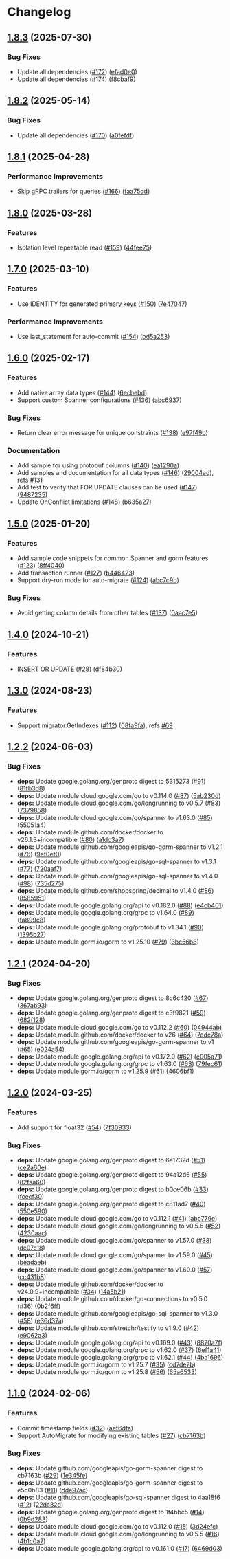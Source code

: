 # Changelog

## [1.8.3](https://github.com/googleapis/go-gorm-spanner/compare/v1.8.2...v1.8.3) (2025-07-30)


### Bug Fixes

* Update all dependencies ([#172](https://github.com/googleapis/go-gorm-spanner/issues/172)) ([efad0e0](https://github.com/googleapis/go-gorm-spanner/commit/efad0e0b27e63f3b1421ceaf915dc23b2f953f70))
* Update all dependencies ([#174](https://github.com/googleapis/go-gorm-spanner/issues/174)) ([f8cbaf9](https://github.com/googleapis/go-gorm-spanner/commit/f8cbaf907f14a4fe4534f177fb5fb85d59cca861))

## [1.8.2](https://github.com/googleapis/go-gorm-spanner/compare/v1.8.1...v1.8.2) (2025-05-14)


### Bug Fixes

* Update all dependencies ([#170](https://github.com/googleapis/go-gorm-spanner/issues/170)) ([a0fefdf](https://github.com/googleapis/go-gorm-spanner/commit/a0fefdfd41d912f1fde8285023d5731604da6380))

## [1.8.1](https://github.com/googleapis/go-gorm-spanner/compare/v1.8.0...v1.8.1) (2025-04-28)


### Performance Improvements

* Skip gRPC trailers for queries ([#166](https://github.com/googleapis/go-gorm-spanner/issues/166)) ([faa75dd](https://github.com/googleapis/go-gorm-spanner/commit/faa75ddcb2600cd8a62348893dce54a3ed93628c))

## [1.8.0](https://github.com/googleapis/go-gorm-spanner/compare/v1.7.0...v1.8.0) (2025-03-28)


### Features

* Isolation level repeatable read ([#159](https://github.com/googleapis/go-gorm-spanner/issues/159)) ([44fee75](https://github.com/googleapis/go-gorm-spanner/commit/44fee75b8888b137ed8b64c01c8f1300c6450501))

## [1.7.0](https://github.com/googleapis/go-gorm-spanner/compare/v1.6.0...v1.7.0) (2025-03-10)


### Features

* Use IDENTITY for generated primary keys ([#150](https://github.com/googleapis/go-gorm-spanner/issues/150)) ([7e47047](https://github.com/googleapis/go-gorm-spanner/commit/7e47047f2a4ca7a9e899002dc734be70d853e7e5))


### Performance Improvements

* Use last_statement for auto-commit ([#154](https://github.com/googleapis/go-gorm-spanner/issues/154)) ([bd5a253](https://github.com/googleapis/go-gorm-spanner/commit/bd5a253d85e233d91b6cea98abdcc7742f2706c0))

## [1.6.0](https://github.com/googleapis/go-gorm-spanner/compare/v1.5.0...v1.6.0) (2025-02-17)


### Features

* Add native array data types ([#144](https://github.com/googleapis/go-gorm-spanner/issues/144)) ([6ecbebd](https://github.com/googleapis/go-gorm-spanner/commit/6ecbebd2973531414b78d1c43771ce452052a06a))
* Support custom Spanner configurations ([#136](https://github.com/googleapis/go-gorm-spanner/issues/136)) ([abc6937](https://github.com/googleapis/go-gorm-spanner/commit/abc69376fbda7def0862ce7e278312cefec3b9ae))


### Bug Fixes

* Return clear error message for unique constraints ([#138](https://github.com/googleapis/go-gorm-spanner/issues/138)) ([e97f49b](https://github.com/googleapis/go-gorm-spanner/commit/e97f49b1b4a625adf33964fa78114bc6d06b7cda))


### Documentation

* Add sample for using protobuf columns ([#140](https://github.com/googleapis/go-gorm-spanner/issues/140)) ([ea1290a](https://github.com/googleapis/go-gorm-spanner/commit/ea1290ac8d06fa149f783b81dee7103f65083ef7))
* Add samples and documentation for all data types ([#146](https://github.com/googleapis/go-gorm-spanner/issues/146)) ([29004ad](https://github.com/googleapis/go-gorm-spanner/commit/29004ad6dda7d92762a3684408cbf49d8df06f6c)), refs [#131](https://github.com/googleapis/go-gorm-spanner/issues/131)
* Add test to verify that FOR UPDATE clauses can be used ([#147](https://github.com/googleapis/go-gorm-spanner/issues/147)) ([9487235](https://github.com/googleapis/go-gorm-spanner/commit/9487235ea77b4eabf1180e958774e8d268fa7280))
* Update OnConflict limitations ([#148](https://github.com/googleapis/go-gorm-spanner/issues/148)) ([b635a27](https://github.com/googleapis/go-gorm-spanner/commit/b635a270c4e9bff3f581eab9b5ffe85e1acb145d))

## [1.5.0](https://github.com/googleapis/go-gorm-spanner/compare/v1.4.0...v1.5.0) (2025-01-20)


### Features

* Add sample code snippets for common Spanner and gorm features ([#123](https://github.com/googleapis/go-gorm-spanner/issues/123)) ([8ff4040](https://github.com/googleapis/go-gorm-spanner/commit/8ff4040de016d9e03bef66b439371ee2f45ee986))
* Add transaction runner ([#127](https://github.com/googleapis/go-gorm-spanner/issues/127)) ([b446423](https://github.com/googleapis/go-gorm-spanner/commit/b446423dfb01e1c4bc76a59a3bf98a445b899465))
* Support dry-run mode for auto-migrate ([#124](https://github.com/googleapis/go-gorm-spanner/issues/124)) ([abc7c9b](https://github.com/googleapis/go-gorm-spanner/commit/abc7c9b340a2b3127ee8e8849bb4366bd1254f8d))


### Bug Fixes

* Avoid getting column details from other tables ([#137](https://github.com/googleapis/go-gorm-spanner/issues/137)) ([0aac7e5](https://github.com/googleapis/go-gorm-spanner/commit/0aac7e5daf311d9783b536dbffde93de6a47f67a))

## [1.4.0](https://github.com/googleapis/go-gorm-spanner/compare/v1.3.0...v1.4.0) (2024-10-21)


### Features

* INSERT OR UPDATE ([#28](https://github.com/googleapis/go-gorm-spanner/issues/28)) ([df84b30](https://github.com/googleapis/go-gorm-spanner/commit/df84b306affc215a268dbddbc1f3af4ce0fb7e55))

## [1.3.0](https://github.com/googleapis/go-gorm-spanner/compare/v1.2.2...v1.3.0) (2024-08-23)


### Features

* Support migrator.GetIndexes ([#112](https://github.com/googleapis/go-gorm-spanner/issues/112)) ([08fa9fa](https://github.com/googleapis/go-gorm-spanner/commit/08fa9fa01f3f8db2737d38a1deba395d48e61524)), refs [#69](https://github.com/googleapis/go-gorm-spanner/issues/69)

## [1.2.2](https://github.com/googleapis/go-gorm-spanner/compare/v1.2.1...v1.2.2) (2024-06-03)


### Bug Fixes

* **deps:** Update google.golang.org/genproto digest to 5315273 ([#91](https://github.com/googleapis/go-gorm-spanner/issues/91)) ([81fb3d8](https://github.com/googleapis/go-gorm-spanner/commit/81fb3d86ed35e9c434f1bc6a0bb627dd3c6723d4))
* **deps:** Update module cloud.google.com/go to v0.114.0 ([#87](https://github.com/googleapis/go-gorm-spanner/issues/87)) ([5ab230d](https://github.com/googleapis/go-gorm-spanner/commit/5ab230d32f45d1bdb6038ebac26583d16d20f19f))
* **deps:** Update module cloud.google.com/go/longrunning to v0.5.7 ([#83](https://github.com/googleapis/go-gorm-spanner/issues/83)) ([7379858](https://github.com/googleapis/go-gorm-spanner/commit/7379858d7c968be44edfde6a7fd410f0983f9ad8))
* **deps:** Update module cloud.google.com/go/spanner to v1.63.0 ([#85](https://github.com/googleapis/go-gorm-spanner/issues/85)) ([55051a4](https://github.com/googleapis/go-gorm-spanner/commit/55051a4f967b3f227d4338e8a6537bfa4a7e9042))
* **deps:** Update module github.com/docker/docker to v26.1.3+incompatible ([#80](https://github.com/googleapis/go-gorm-spanner/issues/80)) ([a1dc3a7](https://github.com/googleapis/go-gorm-spanner/commit/a1dc3a79647002137f3acb77661a041d81d34f75))
* **deps:** Update module github.com/googleapis/go-gorm-spanner to v1.2.1 ([#76](https://github.com/googleapis/go-gorm-spanner/issues/76)) ([9ef0ef0](https://github.com/googleapis/go-gorm-spanner/commit/9ef0ef0b54f51ba3e42a2c898c7ed90cd875b3c0))
* **deps:** Update module github.com/googleapis/go-sql-spanner to v1.3.1 ([#77](https://github.com/googleapis/go-gorm-spanner/issues/77)) ([720aaf7](https://github.com/googleapis/go-gorm-spanner/commit/720aaf7db6e823a24b58eacefe8e499f22835a20))
* **deps:** Update module github.com/googleapis/go-sql-spanner to v1.4.0 ([#98](https://github.com/googleapis/go-gorm-spanner/issues/98)) ([735d275](https://github.com/googleapis/go-gorm-spanner/commit/735d275add5f6cfba76a84523f2d2d87e21ce31f))
* **deps:** Update module github.com/shopspring/decimal to v1.4.0 ([#86](https://github.com/googleapis/go-gorm-spanner/issues/86)) ([8585951](https://github.com/googleapis/go-gorm-spanner/commit/8585951eb744b6761b6d5568ace429a85e391275))
* **deps:** Update module google.golang.org/api to v0.182.0 ([#88](https://github.com/googleapis/go-gorm-spanner/issues/88)) ([e4cb401](https://github.com/googleapis/go-gorm-spanner/commit/e4cb401573af42cefa7bdc2ac759cf19a0a5a2e8))
* **deps:** Update module google.golang.org/grpc to v1.64.0 ([#89](https://github.com/googleapis/go-gorm-spanner/issues/89)) ([fa899c8](https://github.com/googleapis/go-gorm-spanner/commit/fa899c841b4979db98273dbe62794ca727d07e53))
* **deps:** Update module google.golang.org/protobuf to v1.34.1 ([#90](https://github.com/googleapis/go-gorm-spanner/issues/90)) ([1395b27](https://github.com/googleapis/go-gorm-spanner/commit/1395b2778a46e5f1c4616b3d8a09eab155722b6f))
* **deps:** Update module gorm.io/gorm to v1.25.10 ([#79](https://github.com/googleapis/go-gorm-spanner/issues/79)) ([3bc56b8](https://github.com/googleapis/go-gorm-spanner/commit/3bc56b84f54dc1aaff68f8941e4c5323bf544e4c))

## [1.2.1](https://github.com/googleapis/go-gorm-spanner/compare/v1.2.0...v1.2.1) (2024-04-20)


### Bug Fixes

* **deps:** Update google.golang.org/genproto digest to 8c6c420 ([#67](https://github.com/googleapis/go-gorm-spanner/issues/67)) ([367ab93](https://github.com/googleapis/go-gorm-spanner/commit/367ab9390310a662ed975c73fcbc1b73a5ccdb80))
* **deps:** Update google.golang.org/genproto digest to c3f9821 ([#59](https://github.com/googleapis/go-gorm-spanner/issues/59)) ([682f128](https://github.com/googleapis/go-gorm-spanner/commit/682f128db2063ff0176b5e9620c2e2cd3c43dca6))
* **deps:** Update module cloud.google.com/go to v0.112.2 ([#60](https://github.com/googleapis/go-gorm-spanner/issues/60)) ([04944ab](https://github.com/googleapis/go-gorm-spanner/commit/04944ab35bc860ead24d697551dac2f143e62917))
* **deps:** Update module github.com/docker/docker to v26 ([#64](https://github.com/googleapis/go-gorm-spanner/issues/64)) ([7edc78a](https://github.com/googleapis/go-gorm-spanner/commit/7edc78a3b3de8698fa871b625a400ad3f36ccff3))
* **deps:** Update module github.com/googleapis/go-gorm-spanner to v1 ([#65](https://github.com/googleapis/go-gorm-spanner/issues/65)) ([e024a54](https://github.com/googleapis/go-gorm-spanner/commit/e024a54e2439b764a4ccd927aa4e8b4b6b2ba132))
* **deps:** Update module google.golang.org/api to v0.172.0 ([#62](https://github.com/googleapis/go-gorm-spanner/issues/62)) ([e005a71](https://github.com/googleapis/go-gorm-spanner/commit/e005a71ee7db99d146ccee31ef960fd7512abf19))
* **deps:** Update module google.golang.org/grpc to v1.63.0 ([#63](https://github.com/googleapis/go-gorm-spanner/issues/63)) ([79fec61](https://github.com/googleapis/go-gorm-spanner/commit/79fec61955d18226a9387e22f72a83670c2f9534))
* **deps:** Update module gorm.io/gorm to v1.25.9 ([#61](https://github.com/googleapis/go-gorm-spanner/issues/61)) ([4606bf1](https://github.com/googleapis/go-gorm-spanner/commit/4606bf180729fb88b388f9ce0e08f2c3943b9ee7))

## [1.2.0](https://github.com/googleapis/go-gorm-spanner/compare/v1.1.0...v1.2.0) (2024-03-25)


### Features

* Add support for float32 ([#54](https://github.com/googleapis/go-gorm-spanner/issues/54)) ([7f30933](https://github.com/googleapis/go-gorm-spanner/commit/7f3093362687658ba50ad8fd19d9c363d932f4cf))


### Bug Fixes

* **deps:** Update google.golang.org/genproto digest to 6e1732d ([#51](https://github.com/googleapis/go-gorm-spanner/issues/51)) ([ce2a60e](https://github.com/googleapis/go-gorm-spanner/commit/ce2a60eedd77a7145be3d10fa665795d87a3a483))
* **deps:** Update google.golang.org/genproto digest to 94a12d6 ([#55](https://github.com/googleapis/go-gorm-spanner/issues/55)) ([82faa60](https://github.com/googleapis/go-gorm-spanner/commit/82faa60205d7428c7007c82d940753d87d8b2a0a))
* **deps:** Update google.golang.org/genproto digest to b0ce06b ([#33](https://github.com/googleapis/go-gorm-spanner/issues/33)) ([fcecf30](https://github.com/googleapis/go-gorm-spanner/commit/fcecf306c5754d6dafcbcda12027dc73f817fcb3))
* **deps:** Update google.golang.org/genproto digest to c811ad7 ([#40](https://github.com/googleapis/go-gorm-spanner/issues/40)) ([550e590](https://github.com/googleapis/go-gorm-spanner/commit/550e5905a6c0ba78253c0be39528385ef5596f08))
* **deps:** Update module cloud.google.com/go to v0.112.1 ([#41](https://github.com/googleapis/go-gorm-spanner/issues/41)) ([abc779e](https://github.com/googleapis/go-gorm-spanner/commit/abc779eaf6dd51539a929f302a4f105717d950c2))
* **deps:** Update module cloud.google.com/go/longrunning to v0.5.6 ([#52](https://github.com/googleapis/go-gorm-spanner/issues/52)) ([4230aac](https://github.com/googleapis/go-gorm-spanner/commit/4230aac0ce07a16e3b23ea443d3f2e44d1b5f55d))
* **deps:** Update module cloud.google.com/go/spanner to v1.57.0 ([#38](https://github.com/googleapis/go-gorm-spanner/issues/38)) ([dc07c18](https://github.com/googleapis/go-gorm-spanner/commit/dc07c18a672cdae74e7dbc36725023bd3a9a134e))
* **deps:** Update module cloud.google.com/go/spanner to v1.59.0 ([#45](https://github.com/googleapis/go-gorm-spanner/issues/45)) ([beadaeb](https://github.com/googleapis/go-gorm-spanner/commit/beadaeb25e1cd65b2185900f6b05fe7a7586e9a2))
* **deps:** Update module cloud.google.com/go/spanner to v1.60.0 ([#57](https://github.com/googleapis/go-gorm-spanner/issues/57)) ([cc431b8](https://github.com/googleapis/go-gorm-spanner/commit/cc431b80b998e05a233a435c666e0d6e11e5d765))
* **deps:** Update module github.com/docker/docker to v24.0.9+incompatible ([#34](https://github.com/googleapis/go-gorm-spanner/issues/34)) ([14a5b21](https://github.com/googleapis/go-gorm-spanner/commit/14a5b214676c7b0584462e48689e160dfaecf7f3))
* **deps:** Update module github.com/docker/go-connections to v0.5.0 ([#36](https://github.com/googleapis/go-gorm-spanner/issues/36)) ([0b2f6ff](https://github.com/googleapis/go-gorm-spanner/commit/0b2f6ff10ff03ed2b003e8fcea4ef83edd1eba77))
* **deps:** Update module github.com/googleapis/go-sql-spanner to v1.3.0 ([#58](https://github.com/googleapis/go-gorm-spanner/issues/58)) ([e36d37a](https://github.com/googleapis/go-gorm-spanner/commit/e36d37abd151346e80f51858021896c953b96ea9))
* **deps:** Update module github.com/stretchr/testify to v1.9.0 ([#42](https://github.com/googleapis/go-gorm-spanner/issues/42)) ([e9062a3](https://github.com/googleapis/go-gorm-spanner/commit/e9062a36f9f476299e271f13578356829474df46))
* **deps:** Update module google.golang.org/api to v0.169.0 ([#43](https://github.com/googleapis/go-gorm-spanner/issues/43)) ([8870a7f](https://github.com/googleapis/go-gorm-spanner/commit/8870a7f122fbc8335a993e4292eb6ee7dc2636e3))
* **deps:** Update module google.golang.org/grpc to v1.62.0 ([#37](https://github.com/googleapis/go-gorm-spanner/issues/37)) ([6ef1a41](https://github.com/googleapis/go-gorm-spanner/commit/6ef1a41423438562026e5e819606225c225f1016))
* **deps:** Update module google.golang.org/grpc to v1.62.1 ([#44](https://github.com/googleapis/go-gorm-spanner/issues/44)) ([4ba1696](https://github.com/googleapis/go-gorm-spanner/commit/4ba1696045fb88bd400655b672e607e93a4389d3))
* **deps:** Update module gorm.io/gorm to v1.25.7 ([#35](https://github.com/googleapis/go-gorm-spanner/issues/35)) ([cd7de7b](https://github.com/googleapis/go-gorm-spanner/commit/cd7de7bcb09bf54c38d76bd17471f65fede6ab0f))
* **deps:** Update module gorm.io/gorm to v1.25.8 ([#56](https://github.com/googleapis/go-gorm-spanner/issues/56)) ([65a6533](https://github.com/googleapis/go-gorm-spanner/commit/65a6533e554536e4d011295c2205ff9ac69862a3))

## [1.1.0](https://github.com/googleapis/go-gorm-spanner/compare/v1.0.0...v1.1.0) (2024-02-06)


### Features

* Commit timestamp fields ([#32](https://github.com/googleapis/go-gorm-spanner/issues/32)) ([aef6dfa](https://github.com/googleapis/go-gorm-spanner/commit/aef6dfaacc938287b7b2b2eb9c1ef36565967e2a))
* Support AutoMigrate for modifying existing tables ([#27](https://github.com/googleapis/go-gorm-spanner/issues/27)) ([cb7163b](https://github.com/googleapis/go-gorm-spanner/commit/cb7163b05a6bbfee022de63d5b09f98ea0f75830))


### Bug Fixes

* **deps:** Update github.com/googleapis/go-gorm-spanner digest to cb7163b ([#29](https://github.com/googleapis/go-gorm-spanner/issues/29)) ([1e345fe](https://github.com/googleapis/go-gorm-spanner/commit/1e345fed705fca89a55c07acc9d06c39fac55962))
* **deps:** Update github.com/googleapis/go-gorm-spanner digest to e5c0b83 ([#11](https://github.com/googleapis/go-gorm-spanner/issues/11)) ([dde97ac](https://github.com/googleapis/go-gorm-spanner/commit/dde97ac4a11b3ca1ca1ad7307a658952314cde70))
* **deps:** Update github.com/googleapis/go-sql-spanner digest to 4aa18f6 ([#12](https://github.com/googleapis/go-gorm-spanner/issues/12)) ([22da32d](https://github.com/googleapis/go-gorm-spanner/commit/22da32dc2fe901066b4b767dc11d34dd64339249))
* **deps:** Update google.golang.org/genproto digest to 1f4bbc5 ([#14](https://github.com/googleapis/go-gorm-spanner/issues/14)) ([0b9d283](https://github.com/googleapis/go-gorm-spanner/commit/0b9d283967c4d76298a3f588d5526f751ec62cb1))
* **deps:** Update module cloud.google.com/go to v0.112.0 ([#15](https://github.com/googleapis/go-gorm-spanner/issues/15)) ([3d24efc](https://github.com/googleapis/go-gorm-spanner/commit/3d24efce75fe9cfbe22375680673c0f2d0c0a957))
* **deps:** Update module cloud.google.com/go/longrunning to v0.5.5 ([#16](https://github.com/googleapis/go-gorm-spanner/issues/16)) ([4b1c0a7](https://github.com/googleapis/go-gorm-spanner/commit/4b1c0a7ca33ca0bed04379991073975b29fe22e3))
* **deps:** Update module google.golang.org/api to v0.161.0 ([#17](https://github.com/googleapis/go-gorm-spanner/issues/17)) ([6469d03](https://github.com/googleapis/go-gorm-spanner/commit/6469d03a2180920eed5e49c011b2d3b8488caeaa))
